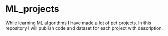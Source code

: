 # ML_projects
While learning ML algorithms I have made a lot of pet projects. In this repository I will publish code and dataset for each project with description.
